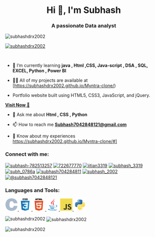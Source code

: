 <h1 align="center">Hi 👋, I'm Subhash</h1>
<h3 align="center">A passionate Data analyst </h3>

<p align="left"> <img src="https://komarev.com/ghpvc/?username=subhashdrx2002&label=Profile%20views&color=0e75b6&style=flat" alt="subhashdrx2002" /> </p>

<p align="left"> <a href="https://github.com/ryo-ma/github-profile-trophy"><img src="https://github-profile-trophy.vercel.app/?username=subhashdrx2002" alt="subhashdrx2002" /></a> </p>

<p align="left"> <a href="https://twitter.com/" target="blank"><img src="https://img.shields.io/twitter/follow/?logo=twitter&style=for-the-badge" alt="" /></a> </p>

- 🌱 I’m currently learning **java , Html ,CSS, Java-script , DSA , SQL, EXCEL, Python , Power BI**

- 👨‍💻 All of my projects are available at [https://subhashdrx2002.github.io/Myntra-clone/)
- Portfolio website built using HTML5, CSS3, JavaScript, and jQuery.

<a href="https://subhashkumar-portfolio.netlify.app/" target="_blank">**Visit Now** 🚀</a>                                   

- 💬 Ask me about **Html , CSS , Python**

- 📫 How to reach me **Subhash7042848121@gmail.com**

- 📄 Know about my experiences https://subhashdrx2002.github.io/Myntra-clone/#]
<h3 align="left">Connect with me:</h3>
<p align="left">
<a href="https://linkedin.com/in/subhash-782513257" target="blank"><img align="center" src="https://raw.githubusercontent.com/rahuldkjain/github-profile-readme-generator/master/src/images/icons/Social/linked-in-alt.svg" alt="subhash-782513257" height="30" width="40" /></a>
<a href="https://stackoverflow.com/users/722677770" target="blank"><img align="center" src="https://raw.githubusercontent.com/rahuldkjain/github-profile-readme-generator/master/src/images/icons/Social/stack-overflow.svg" alt="722677770" height="30" width="40" /></a>
<a href="https://fb.com/iitian3319" target="blank"><img align="center" src="https://raw.githubusercontent.com/rahuldkjain/github-profile-readme-generator/master/src/images/icons/Social/facebook.svg" alt="iitian3319" height="30" width="40" /></a>
<a href="https://instagram.com/subhash_3319" target="blank"><img align="center" src="https://raw.githubusercontent.com/rahuldkjain/github-profile-readme-generator/master/src/images/icons/Social/instagram.svg" alt="subhash_3319" height="30" width="40" /></a>
<a href="https://www.codechef.com/users/subh_0786a" target="blank"><img align="center" src="https://cdn.jsdelivr.net/npm/simple-icons@3.1.0/icons/codechef.svg" alt="subh_0786a" height="30" width="40" /></a>
<a href="https://www.hackerrank.com/subhash704284811" target="blank"><img align="center" src="https://raw.githubusercontent.com/rahuldkjain/github-profile-readme-generator/master/src/images/icons/Social/hackerrank.svg" alt="subhash704284811" height="30" width="40" /></a>
<a href="https://www.leetcode.com/subhash_2002" target="blank"><img align="center" src="https://raw.githubusercontent.com/rahuldkjain/github-profile-readme-generator/master/src/images/icons/Social/leet-code.svg" alt="subhash_2002" height="30" width="40" /></a>
<a href="https://www.hackerearth.com/@subhash7042848121" target="blank"><img align="center" src="https://raw.githubusercontent.com/rahuldkjain/github-profile-readme-generator/master/src/images/icons/Social/hackerearth.svg" alt="@subhash7042848121" height="30" width="40" /></a>
</p>

<h3 align="left">Languages and Tools:</h3>
<p align="left"> <a href="https://www.cprogramming.com/" target="_blank" rel="noreferrer"> <img src="https://raw.githubusercontent.com/devicons/devicon/master/icons/c/c-original.svg" alt="c" width="40" height="40"/> </a> <a href="https://www.w3schools.com/css/" target="_blank" rel="noreferrer"> <img src="https://raw.githubusercontent.com/devicons/devicon/master/icons/css3/css3-original-wordmark.svg" alt="css3" width="40" height="40"/> </a> <a href="https://www.w3.org/html/" target="_blank" rel="noreferrer"> <img src="https://raw.githubusercontent.com/devicons/devicon/master/icons/html5/html5-original-wordmark.svg" alt="html5" width="40" height="40"/> </a> <a href="https://www.java.com" target="_blank" rel="noreferrer"> <img src="https://raw.githubusercontent.com/devicons/devicon/master/icons/java/java-original.svg" alt="java" width="40" height="40"/> </a> <a href="https://developer.mozilla.org/en-US/docs/Web/JavaScript" target="_blank" rel="noreferrer"> <img src="https://raw.githubusercontent.com/devicons/devicon/master/icons/javascript/javascript-original.svg" alt="javascript" width="40" height="40"/> </a> <a href="https://www.python.org" target="_blank" rel="noreferrer"> <img src="https://raw.githubusercontent.com/devicons/devicon/master/icons/python/python-original.svg" alt="python" width="40" height="40"/> </a> </p>

<p><img align="left" src="https://github-readme-stats.vercel.app/api/top-langs?username=subhashdrx2002&show_icons=true&locale=en&layout=compact" alt="subhashdrx2002" /></p>

<p>&nbsp;<img align="center" src="https://github-readme-stats.vercel.app/api?username=subhashdrx2002&show_icons=true&locale=en" alt="subhashdrx2002" /></p>

<p><img align="center" src="https://github-readme-streak-stats.herokuapp.com/?user=subhashdrx2002&" alt="subhashdrx2002" /></p>
